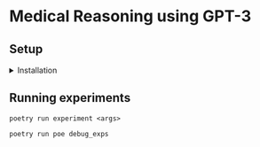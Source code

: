 # Medical Reasoning using GPT-3

## Setup

<details>
<summary>Installation</summary>

1. Install poetry

```shell
curl -sSL https://raw.githubusercontent.com/python-poetry/poetry/master/get-poetry.py | python -
```

2. Install dependencies (within the project directory `fz-openqa/`)

```shell
poetry install
poetry run pre-commit install
```

</details>

## Running experiments

```shell
poetry run experiment <args>
```

```shell
poetry run poe debug_exps
```
